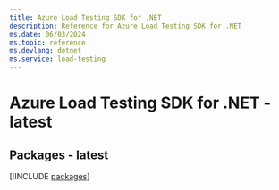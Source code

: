 ```yaml
---
title: Azure Load Testing SDK for .NET
description: Reference for Azure Load Testing SDK for .NET
ms.date: 06/03/2024
ms.topic: reference
ms.devlang: dotnet
ms.service: load-testing
---
```

# Azure Load Testing SDK for .NET - latest
## Packages - latest
[!INCLUDE [packages](load-testing-index.md)]